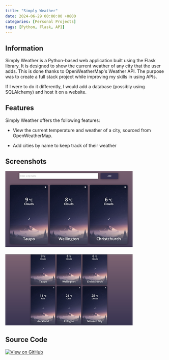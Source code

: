 ```yaml
---
title: "Simply Weather"
date: 2024-06-29 00:00:00 +0800
categories: [Personal Projects]
tags: [Python, Flask, API]
---
```


## Information
Simply Weather is a Python-based web application built using the Flask library. It is designed to show the current weather of any city that the user adds. This is done thanks to OpenWeatherMap's Weather API. The purpose was to create a full stack project while improving my skills in using APIs.

If I were to do it differently, I would add a database (possibly using SQLAlchemy) and host it on a website.

## Features
Simply Weather offers the following features:

- View the current temperature and weather of a city, sourced from OpenWeatherMap.

- Add cities by name to keep track of their weather


## Screenshots
<div style="display: flex; flex-wrap: wrap; gap: 20px;">
    <div>
        <img src="screenshots/three_cities.png" alt="Basic screen with default cities" style="max-width: 400px; max-height: 330px;">
    </div>
    <div>
        <img src="screenshots/six_cities.png" alt="Weather info of six different cities" style="max-width: 400px; max-height: 330px;">
    </div>
</div>


## Source Code
[![View on GitHub](https://img.shields.io/badge/GitHub-View_repository-blue?style=for-the-badge&logo=github)](https://github.com/IssacMathai/Simply-Weather)
